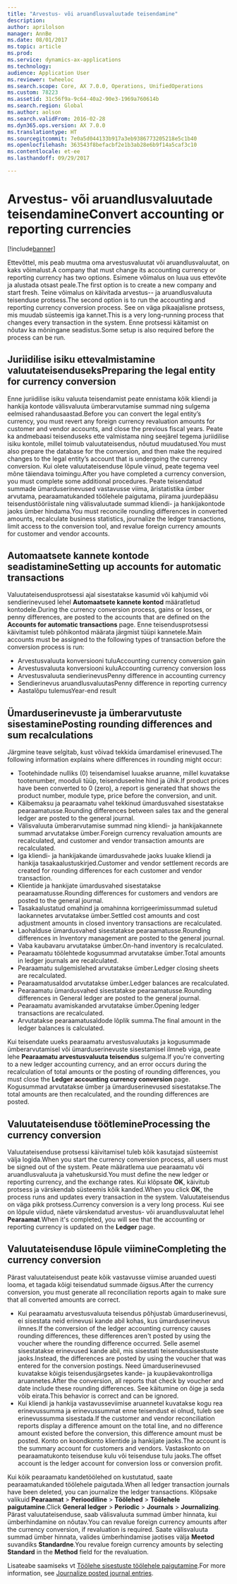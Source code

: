 ```yaml
---
title: "Arvestus- või aruandlusvaluutade teisendamine"
description: 
author: aprilolson
manager: AnnBe
ms.date: 08/01/2017
ms.topic: article
ms.prod: 
ms.service: dynamics-ax-applications
ms.technology: 
audience: Application User
ms.reviewer: twheeloc
ms.search.scope: Core, AX 7.0.0, Operations, UnifiedOperations
ms.custom: 78223
ms.assetid: 31c56f9a-9c64-40a2-90e3-1969a760614b
ms.search.region: Global
ms.author: aolson
ms.search.validFrom: 2016-02-28
ms.dyn365.ops.version: AX 7.0.0
ms.translationtype: HT
ms.sourcegitcommit: 7e0a5d044133b917a3eb9386773205218e5c1b40
ms.openlocfilehash: 363543f8befacbf2e1b3ab28e6b9f14a5caf3c10
ms.contentlocale: et-ee
ms.lasthandoff: 09/29/2017

---
```


# <a name="convert-accounting-or-reporting-currencies"></a><span data-ttu-id="ebc24-102">Arvestus- või aruandlusvaluutade teisendamine</span><span class="sxs-lookup"><span data-stu-id="ebc24-102">Convert accounting or reporting currencies</span></span>

[!include[banner](../includes/banner.md)]


<span data-ttu-id="ebc24-103">Ettevõttel, mis peab muutma oma arvestusvaluutat või aruandlusvaluutat, on kaks võimalust.</span><span class="sxs-lookup"><span data-stu-id="ebc24-103">A company that must change its accounting currency or reporting currency has two options.</span></span> <span data-ttu-id="ebc24-104">Esimene võimalus on luua uus ettevõte ja alustada otsast peale.</span><span class="sxs-lookup"><span data-stu-id="ebc24-104">The first option is to create a new company and start fresh.</span></span> <span data-ttu-id="ebc24-105">Teine võimalus on käivitada arvestus-- ja aruandlusvaluuta teisenduse protsess.</span><span class="sxs-lookup"><span data-stu-id="ebc24-105">The second option is to run the accounting and reporting currency conversion process.</span></span> <span data-ttu-id="ebc24-106">See on väga pikaajalisne protsess, mis muudab süsteemis iga kannet.</span><span class="sxs-lookup"><span data-stu-id="ebc24-106">This is a very long-running process that changes every transaction in the system.</span></span> <span data-ttu-id="ebc24-107">Enne protsessi käitamist on nõutav ka mõningane seadistus.</span><span class="sxs-lookup"><span data-stu-id="ebc24-107">Some setup is also required before the process can be run.</span></span>

## <a name="preparing-the-legal-entity-for-currency-conversion"></a><span data-ttu-id="ebc24-108">Juriidilise isiku ettevalmistamine valuutateisenduseks</span><span class="sxs-lookup"><span data-stu-id="ebc24-108">Preparing the legal entity for currency conversion</span></span>
<span data-ttu-id="ebc24-109">Enne juriidilise isiku valuuta teisendamist peate ennistama kõik kliendi ja hankija kontode välisvaluuta ümberarvutamise summad ning sulgema eelmised rahandusaastad.</span><span class="sxs-lookup"><span data-stu-id="ebc24-109">Before you can convert the legal entity’s currency, you must revert any foreign currency revaluation amounts for customer and vendor accounts, and close the previous fiscal years.</span></span> <span data-ttu-id="ebc24-110">Peate ka andmebaasi teisenduseks ette valmistama ning seejärel tegema juriidilise isiku kontole, millel toimub valuutateisendus, nõutud muudatused.</span><span class="sxs-lookup"><span data-stu-id="ebc24-110">You must also prepare the database for the conversion, and then make the required changes to the legal entity’s account that is undergoing the currency conversion.</span></span> <span data-ttu-id="ebc24-111">Kui olete valuutateisenduse lõpule viinud, peate tegema veel mõne täiendava toimingu.</span><span class="sxs-lookup"><span data-stu-id="ebc24-111">After you have completed a currency conversion, you must complete some additional procedures.</span></span> <span data-ttu-id="ebc24-112">Peate teisendatud summade ümarduserinevused vastavusse viima, äristatistika ümber arvutama, pearaamatukanded töölehele paigutama, piirama juurdepääsu teisendustööriistale ning välisvaluutade summad kliendi- ja hankijakontode jaoks ümber hindama.</span><span class="sxs-lookup"><span data-stu-id="ebc24-112">You must reconcile rounding differences in converted amounts, recalculate business statistics, journalize the ledger transactions, limit access to the conversion tool, and revalue foreign currency amounts for customer and vendor accounts.</span></span>

## <a name="setting-up-accounts-for-automatic-transactions"></a><span data-ttu-id="ebc24-113">Automaatsete kannete kontode seadistamine</span><span class="sxs-lookup"><span data-stu-id="ebc24-113">Setting up accounts for automatic transactions</span></span>
<span data-ttu-id="ebc24-114">Valuutateisendusprotsessi ajal sisestatakse kasumid või kahjumid või sendierinevused lehel **Automaatsete kannete kontod** määratletud kontodele.</span><span class="sxs-lookup"><span data-stu-id="ebc24-114">During the currency conversion process, gains or losses, or penny differences, are posted to the accounts that are defined on the **Accounts for automatic transactions** page.</span></span> <span data-ttu-id="ebc24-115">Enne teisendusprotsessi käivitamist tuleb põhikontod määrata järgmist tüüpi kannetele.</span><span class="sxs-lookup"><span data-stu-id="ebc24-115">Main accounts must be assigned to the following types of transaction before the conversion process is run:</span></span>

-   <span data-ttu-id="ebc24-116">Arvestusvaluuta konversiooni tulu</span><span class="sxs-lookup"><span data-stu-id="ebc24-116">Accounting currency conversion gain</span></span>
-   <span data-ttu-id="ebc24-117">Arvestusvaluuta konversiooni kulu</span><span class="sxs-lookup"><span data-stu-id="ebc24-117">Accounting currency conversion loss</span></span>
-   <span data-ttu-id="ebc24-118">Arvestusvaluuta sendierinevus</span><span class="sxs-lookup"><span data-stu-id="ebc24-118">Penny difference in accounting currency</span></span>
-   <span data-ttu-id="ebc24-119">Sendierinevus aruandlusvaluutas</span><span class="sxs-lookup"><span data-stu-id="ebc24-119">Penny difference in reporting currency</span></span>
-   <span data-ttu-id="ebc24-120">Aastalõpu tulemus</span><span class="sxs-lookup"><span data-stu-id="ebc24-120">Year-end result</span></span>

## <a name="posting-rounding-differences-and-sum-recalculations"></a><span data-ttu-id="ebc24-121">Ümarduserinevuste ja ümberarvutuste sisestamine</span><span class="sxs-lookup"><span data-stu-id="ebc24-121">Posting rounding differences and sum recalculations</span></span>
<span data-ttu-id="ebc24-122">Järgmine teave selgitab, kust võivad tekkida ümardamisel erinevused.</span><span class="sxs-lookup"><span data-stu-id="ebc24-122">The following information explains where differences in rounding might occur:</span></span>

-   <span data-ttu-id="ebc24-123">Tootehindade nulliks (0) teisendamisel luuakse aruanne, millel kuvatakse tootenumber, mooduli tüüp, teisenduseelne hind ja ühik.</span><span class="sxs-lookup"><span data-stu-id="ebc24-123">If product prices have been converted to 0 (zero), a report is generated that shows the product number, module type, price before the conversion, and unit.</span></span>
-   <span data-ttu-id="ebc24-124">Käibemaksu ja pearaamatu vahel tekkinud ümardusvahed sisestatakse pearaamatusse.</span><span class="sxs-lookup"><span data-stu-id="ebc24-124">Rounding differences between sales tax and the general ledger are posted to the general journal.</span></span>
-   <span data-ttu-id="ebc24-125">Välisvaluuta ümberarvutamise summad ning kliendi- ja hankijakannete summad arvutatakse ümber.</span><span class="sxs-lookup"><span data-stu-id="ebc24-125">Foreign currency revaluation amounts are recalculated, and customer and vendor transaction amounts are recalculated.</span></span>
-   <span data-ttu-id="ebc24-126">Iga kliendi- ja hankijakande ümardusvahede jaoks luuake kliendi ja hankija tasakaalustuskirjed.</span><span class="sxs-lookup"><span data-stu-id="ebc24-126">Customer and vendor settlement records are created for rounding differences for each customer and vendor transaction.</span></span>
-   <span data-ttu-id="ebc24-127">Klientide ja hankijate ümardusvahed sisestatakse pearaamatusse.</span><span class="sxs-lookup"><span data-stu-id="ebc24-127">Rounding differences for customers and vendors are posted to the general journal.</span></span>
-   <span data-ttu-id="ebc24-128">Tasakaalustatud omahind ja omahinna korrigeerimissummad suletud laokannetes arvutatakse ümber.</span><span class="sxs-lookup"><span data-stu-id="ebc24-128">Settled cost amounts and cost adjustment amounts in closed inventory transactions are recalculated.</span></span>
-   <span data-ttu-id="ebc24-129">Laohalduse ümardusvahed sisestatakse pearaamatusse.</span><span class="sxs-lookup"><span data-stu-id="ebc24-129">Rounding differences in Inventory management are posted to the general journal.</span></span>
-   <span data-ttu-id="ebc24-130">Vaba kaubavaru arvutatakse ümber.</span><span class="sxs-lookup"><span data-stu-id="ebc24-130">On-hand inventory is recalculated.</span></span>
-   <span data-ttu-id="ebc24-131">Pearaamatu töölehtede kogusummad arvutatakse ümber.</span><span class="sxs-lookup"><span data-stu-id="ebc24-131">Total amounts in ledger journals are recalculated.</span></span>
-   <span data-ttu-id="ebc24-132">Pearaamatu sulgemislehed arvutatakse ümber.</span><span class="sxs-lookup"><span data-stu-id="ebc24-132">Ledger closing sheets are recalculated.</span></span>
-   <span data-ttu-id="ebc24-133">Pearaamatusaldod arvutatakse ümber.</span><span class="sxs-lookup"><span data-stu-id="ebc24-133">Ledger balances are recalculated.</span></span>
-   <span data-ttu-id="ebc24-134">Pearaamatu ümardusvahed sisestatakse pearaamatusse.</span><span class="sxs-lookup"><span data-stu-id="ebc24-134">Rounding differences in General ledger are posted to the general journal.</span></span>
-   <span data-ttu-id="ebc24-135">Pearaamatu avamiskanded arvutatakse ümber.</span><span class="sxs-lookup"><span data-stu-id="ebc24-135">Opening ledger transactions are recalculated.</span></span>
-   <span data-ttu-id="ebc24-136">Arvutatakse pearaamatusaldode lõplik summa.</span><span class="sxs-lookup"><span data-stu-id="ebc24-136">The final amount in the ledger balances is calculated.</span></span>

<span data-ttu-id="ebc24-137">Kui teisendate uueks pearaamatu arvestusvaluutaks ja kogusummade ümberarvutamisel või ümarduserinevuste sisestamisel ilmneb viga, peate lehe **Pearaamatu arvestusvaluuta teisendus** sulgema.</span><span class="sxs-lookup"><span data-stu-id="ebc24-137">If you're converting to a new ledger accounting currency, and an error occurs during the recalculation of total amounts or the posting of rounding differences, you must close the **Ledger accounting currency conversion** page.</span></span> <span data-ttu-id="ebc24-138">Kogusummad arvutatakse ümber ja ümarduserinevused sisestatakse.</span><span class="sxs-lookup"><span data-stu-id="ebc24-138">The total amounts are then recalculated, and the rounding differences are posted.</span></span>

## <a name="processing-the-currency-conversion"></a><span data-ttu-id="ebc24-139">Valuutateisenduse töötlemine</span><span class="sxs-lookup"><span data-stu-id="ebc24-139">Processing the currency conversion</span></span>
<span data-ttu-id="ebc24-140">Valuutateisenduse protsessi käivitamisel tuleb kõik kasutajad süsteemist välja logida.</span><span class="sxs-lookup"><span data-stu-id="ebc24-140">When you start the currency conversion process, all users must be signed out of the system.</span></span> <span data-ttu-id="ebc24-141">Peate määratlema uue pearaamatu või aruandlusvaluuta ja vahetuskursid.</span><span class="sxs-lookup"><span data-stu-id="ebc24-141">You must define the new ledger or reporting currency, and the exchange rates.</span></span> <span data-ttu-id="ebc24-142">Kui klõpsate **OK**, käivitub protsess ja värskendab süsteemis kõik kanded.</span><span class="sxs-lookup"><span data-stu-id="ebc24-142">When you click **OK**, the process runs and updates every transaction in the system.</span></span> <span data-ttu-id="ebc24-143">Valuutateisendus on väga pikk protsess.</span><span class="sxs-lookup"><span data-stu-id="ebc24-143">Currency conversion is a very long process.</span></span> <span data-ttu-id="ebc24-144">Kui see on lõpule viidud, näete värskendatud arvestus- või aruandlusvaluutat lehel **Pearaamat**.</span><span class="sxs-lookup"><span data-stu-id="ebc24-144">When it's completed, you will see that the accounting or reporting currency is updated on the **Ledger** page.</span></span>

## <a name="completing-the-currency-conversion"></a><span data-ttu-id="ebc24-145">Valuutateisenduse lõpule viimine</span><span class="sxs-lookup"><span data-stu-id="ebc24-145">Completing the currency conversion</span></span>
<span data-ttu-id="ebc24-146">Pärast valuutateisendust peate kõik vastavusse viimise aruanded uuesti looma, et tagada kõigi teisendatud summade õigsus.</span><span class="sxs-lookup"><span data-stu-id="ebc24-146">After the currency conversion, you must generate all reconciliation reports again to make sure that all converted amounts are correct.</span></span>

-   <span data-ttu-id="ebc24-147">Kui pearaamatu arvestusvaluuta teisendus põhjustab ümarduserinevusi, ei sisestata neid erinevusi kande abil kohas, kus ümarduserinevus ilmnes.</span><span class="sxs-lookup"><span data-stu-id="ebc24-147">If the conversion of the ledger accounting currency causes rounding differences, these differences aren't posted by using the voucher where the rounding difference occurred.</span></span> <span data-ttu-id="ebc24-148">Selle asemel sisestatakse erinevused kande abil, mis sisestati teisendussisestuste jaoks.</span><span class="sxs-lookup"><span data-stu-id="ebc24-148">Instead, the differences are posted by using the voucher that was entered for the conversion postings.</span></span> <span data-ttu-id="ebc24-149">Need ümarduserinevused kuvatakse kõigis teisendusjärgsetes kande- ja kuupäevakontrolliga aruannetes.</span><span class="sxs-lookup"><span data-stu-id="ebc24-149">After the conversion, all reports that check by voucher and date include these rounding differences.</span></span> <span data-ttu-id="ebc24-150">See käitumine on õige ja seda võib eirata.</span><span class="sxs-lookup"><span data-stu-id="ebc24-150">This behavior is correct and can be ignored.</span></span>
-   <span data-ttu-id="ebc24-151">Kui kliendi ja hankija vastavusseviimise aruannetel kuvatakse kogu rea erinevussumma ja erinevussummat enne teisendust ei olnud, tuleb see erinevussumma sisestada.</span><span class="sxs-lookup"><span data-stu-id="ebc24-151">If the customer and vendor reconciliation reports display a difference amount on the total line, and no difference amount existed before the conversion, this difference amount must be posted.</span></span> <span data-ttu-id="ebc24-152">Konto on koondkonto klientide ja hankijate jaoks.</span><span class="sxs-lookup"><span data-stu-id="ebc24-152">The account is the summary account for customers and vendors.</span></span> <span data-ttu-id="ebc24-153">Vastaskonto on pearaamatukonto teisenduse kulu või teisenduse tulu jaoks.</span><span class="sxs-lookup"><span data-stu-id="ebc24-153">The offset account is the ledger account for conversion loss or conversion profit.</span></span>

<span data-ttu-id="ebc24-154">Kui kõik pearaamatu kandetöölehed on kustutatud, saate pearaamatukanded töölehele paigutada.</span><span class="sxs-lookup"><span data-stu-id="ebc24-154">When all ledger transaction journals have been deleted, you can journalize the ledger transactions.</span></span> <span data-ttu-id="ebc24-155">Klõpsake valikuid **Pearaamat** &gt; **Perioodiline** &gt; **Töölehed** &gt; **Töölehele paigutamine**.</span><span class="sxs-lookup"><span data-stu-id="ebc24-155">Click **General ledger** &gt; **Periodic** &gt; **Journals** &gt; **Journalizing**.</span></span> <span data-ttu-id="ebc24-156">Pärast valuutateisenduse, saab välisvaluuta summad ümber hinnata, kui ümberhindamine on nõutav.</span><span class="sxs-lookup"><span data-stu-id="ebc24-156">You can revalue foreign currency amounts after the currency conversion, if revaluation is required.</span></span> <span data-ttu-id="ebc24-157">Saate välisvaluuta summad ümber hinnata, valides ümberhindamise jaotises välja **Meetod** suvandiks **Standardne**.</span><span class="sxs-lookup"><span data-stu-id="ebc24-157">You revalue foreign currency amounts by selecting **Standard** in the **Method** field for the revaluation.</span></span>

<span data-ttu-id="ebc24-158">Lisateabe saamiseks vt [Töölehe sisestuste töölehele paigutamine](tasks/journalize-posted-journal-entries.md).</span><span class="sxs-lookup"><span data-stu-id="ebc24-158">For more information, see [Journalize posted journal entries](tasks/journalize-posted-journal-entries.md).</span></span>


